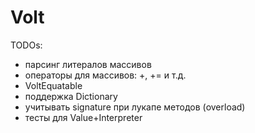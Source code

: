 # Volt

TODOs:
- парсинг литералов массивов
- операторы для массивов: +, += и т.д.
- VoltEquatable
- поддержка Dictionary
- учитывать signature при лукапе методов (overload)
- тесты для Value+Interpreter

